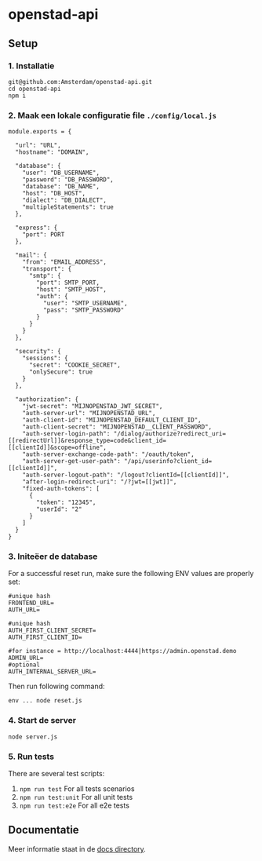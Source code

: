 # openstad-api

## Setup

### 1. Installatie
```
git@github.com:Amsterdam/openstad-api.git
cd openstad-api
npm i
```

### 2. Maak een lokale configuratie file `./config/local.js`
```
module.exports = {

  "url": "URL",
  "hostname": "DOMAIN",

  "database": {
    "user": "DB_USERNAME",
    "password": "DB_PASSWORD",
    "database": "DB_NAME",
    "host": "DB_HOST",
    "dialect": "DB_DIALECT",
    "multipleStatements": true
  },

  "express": {
    "port": PORT
  },

  "mail": {
    "from": "EMAIL_ADDRESS",
    "transport": {
      "smtp": {
        "port": SMTP_PORT,
        "host": "SMTP_HOST",
        "auth": {
          "user": "SMTP_USERNAME",
          "pass": "SMTP_PASSWORD"
        }
      }
    }
  },

  "security": {
    "sessions": {
      "secret": "COOKIE_SECRET",
      "onlySecure": true
    }
  },

  "authorization": {
    "jwt-secret": "MIJNOPENSTAD_JWT_SECRET",
    "auth-server-url": "MIJNOPENSTAD_URL",
    "auth-client-id": "MIJNOPENSTAD_DEFAULT_CLIENT_ID",
    "auth-client-secret": "MIJNOPENSTAD__CLIENT_PASSWORD",
    "auth-server-login-path": "/dialog/authorize?redirect_uri=[[redirectUrl]]&response_type=code&client_id=[[clientId]]&scope=offline",
    "auth-server-exchange-code-path": "/oauth/token",
    "auth-server-get-user-path": "/api/userinfo?client_id=[[clientId]]",
    "auth-server-logout-path": "/logout?clientId=[[clientId]]",
    "after-login-redirect-uri": "/?jwt=[[jwt]]",
    "fixed-auth-tokens": [
      {
        "token": "12345",
        "userId": "2"
      }
    ]
  }
}
```

### 3. Initeëer de database
For a successful reset run, make sure the following ENV values are properly set:


```
#unique hash
FRONTEND_URL=
AUTH_URL=

#unique hash
AUTH_FIRST_CLIENT_SECRET=
AUTH_FIRST_CLIENT_ID=

#for instance = http://localhost:4444|https://admin.openstad.demo
ADMIN_URL=
#optional
AUTH_INTERNAL_SERVER_URL=
```

Then run following command:
```
env ... node reset.js
```


### 4. Start de server
```
node server.js
```

### 5. Run tests

There are several test scripts:
1. `npm run test` For all tests scenarios
2. `npm run test:unit` For all unit tests
3. `npm run test:e2e` For all e2e tests


## Documentatie

Meer informatie staat in de [docs directory](doc/index.md).
